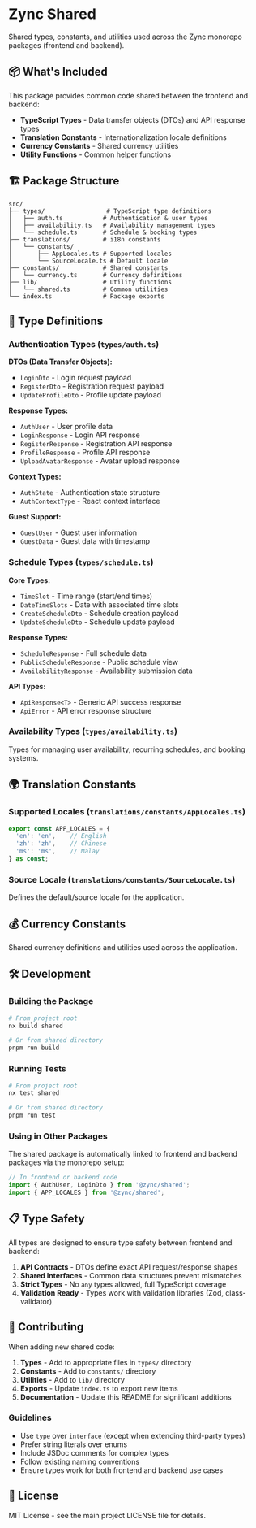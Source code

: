 # Zync Shared

Shared types, constants, and utilities used across the Zync monorepo packages (frontend and backend).

## 📦 What's Included

This package provides common code shared between the frontend and backend:

- **TypeScript Types** - Data transfer objects (DTOs) and API response types
- **Translation Constants** - Internationalization locale definitions
- **Currency Constants** - Shared currency utilities
- **Utility Functions** - Common helper functions

## 🏗️ Package Structure

```
src/
├── types/                 # TypeScript type definitions
│   ├── auth.ts           # Authentication & user types
│   ├── availability.ts   # Availability management types
│   └── schedule.ts       # Schedule & booking types
├── translations/         # i18n constants
│   └── constants/
│       ├── AppLocales.ts # Supported locales
│       └── SourceLocale.ts # Default locale
├── constants/            # Shared constants
│   └── currency.ts       # Currency definitions
├── lib/                  # Utility functions
│   └── shared.ts         # Common utilities
└── index.ts              # Package exports
```

## 📝 Type Definitions

### Authentication Types (`types/auth.ts`)

**DTOs (Data Transfer Objects):**
- `LoginDto` - Login request payload
- `RegisterDto` - Registration request payload
- `UpdateProfileDto` - Profile update payload

**Response Types:**
- `AuthUser` - User profile data
- `LoginResponse` - Login API response
- `RegisterResponse` - Registration API response
- `ProfileResponse` - Profile API response
- `UploadAvatarResponse` - Avatar upload response

**Context Types:**
- `AuthState` - Authentication state structure
- `AuthContextType` - React context interface

**Guest Support:**
- `GuestUser` - Guest user information
- `GuestData` - Guest data with timestamp

### Schedule Types (`types/schedule.ts`)

**Core Types:**
- `TimeSlot` - Time range (start/end times)
- `DateTimeSlots` - Date with associated time slots
- `CreateScheduleDto` - Schedule creation payload
- `UpdateScheduleDto` - Schedule update payload

**Response Types:**
- `ScheduleResponse` - Full schedule data
- `PublicScheduleResponse` - Public schedule view
- `AvailabilityResponse` - Availability submission data

**API Types:**
- `ApiResponse<T>` - Generic API success response
- `ApiError` - API error response structure

### Availability Types (`types/availability.ts`)

Types for managing user availability, recurring schedules, and booking systems.

## 🌍 Translation Constants

### Supported Locales (`translations/constants/AppLocales.ts`)

```typescript
export const APP_LOCALES = {
  'en': 'en',    // English
  'zh': 'zh',    // Chinese
  'ms': 'ms',    // Malay
} as const;
```

### Source Locale (`translations/constants/SourceLocale.ts`)

Defines the default/source locale for the application.

## 💰 Currency Constants

Shared currency definitions and utilities used across the application.

## 🛠️ Development

### Building the Package

```bash
# From project root
nx build shared

# Or from shared directory
pnpm run build
```

### Running Tests

```bash
# From project root
nx test shared

# Or from shared directory
pnpm run test
```

### Using in Other Packages

The shared package is automatically linked to frontend and backend packages via the monorepo setup:

```typescript
// In frontend or backend code
import { AuthUser, LoginDto } from '@zync/shared';
import { APP_LOCALES } from '@zync/shared';
```

## 📋 Type Safety

All types are designed to ensure type safety between frontend and backend:

1. **API Contracts** - DTOs define exact API request/response shapes
2. **Shared Interfaces** - Common data structures prevent mismatches
3. **Strict Types** - No `any` types allowed, full TypeScript coverage
4. **Validation Ready** - Types work with validation libraries (Zod, class-validator)

## 🤝 Contributing

When adding new shared code:

1. **Types** - Add to appropriate files in `types/` directory
2. **Constants** - Add to `constants/` directory
3. **Utilities** - Add to `lib/` directory
4. **Exports** - Update `index.ts` to export new items
5. **Documentation** - Update this README for significant additions

### Guidelines

- Use `type` over `interface` (except when extending third-party types)
- Prefer string literals over enums
- Include JSDoc comments for complex types
- Follow existing naming conventions
- Ensure types work for both frontend and backend use cases

## 📄 License

MIT License - see the main project LICENSE file for details.
